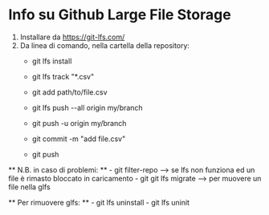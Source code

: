 # Info su Github Large File Storage

1) Installare da https://git-lfs.com/
1) Da linea di comando, nella cartella della repository:
    * git lfs install
    * git lfs track "*.csv"
    * git add path/to/file.csv
    * git lfs push --all origin my/branch
    * git push -u origin my/branch

    * git commit -m "add file.csv"
    * git push

** N.B. in caso di problemi: **
    - git filter-repo --> se lfs non funziona ed un file è rimasto bloccato in caricamento
    - git git lfs migrate --> per muovere un file nella glfs

** Per rimuovere glfs: **
    - git lfs uninstall
    - git lfs uninit